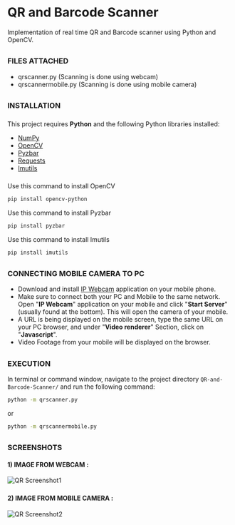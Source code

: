 # QR and Barcode Scanner

Implementation of real time QR and Barcode scanner using Python and OpenCV.

##
### FILES ATTACHED
- qrscanner.py (Scanning is done using webcam)
- qrscannermobile.py (Scanning is done using mobile camera)

##
### INSTALLATION

###
This project requires **Python** and the following Python libraries installed:

- [NumPy](http://www.numpy.org/)
- [OpenCV](https://opencv.org/)
- [Pyzbar](https://pypi.org/project/pyzbar/)
- [Requests](https://pypi.org/project/requests/)
- [Imutils](https://pypi.org/project/imutils/)

###
Use this command to install OpenCV
```bash
pip install opencv-python
```

Use this command to install Pyzbar
```bash
pip install pyzbar
```

Use this command to install Imutils
```bash
pip install imutils
```
##
### CONNECTING MOBILE CAMERA TO PC

- Download and install [IP Webcam](https://play.google.com/store/apps/details?id=com.pas.webcam&hl=en) application on your mobile phone.
- Make sure to connect both your PC and Mobile to the same network. Open "**IP Webcam**" application on your mobile and click "**Start Server**" (usually found at the bottom). This will open the camera of your mobile.
- A URL is being displayed on the mobile screen, type the same URL on your PC browser, and under "**Video renderer**" Section, click on "**Javascript**".
- Video Footage from your mobile will be displayed on the browser.

##
### EXECUTION

In terminal or command window, navigate to the project directory `QR-and-Barcode-Scanner/` and run the following command:
```bash
python -m qrscanner.py
```
or

```bash
python -m qrscannermobile.py
```

##
### SCREENSHOTS

#### 1) IMAGE FROM WEBCAM :
![QR Screenshot1](https://user-images.githubusercontent.com/80042740/118488356-46932780-b739-11eb-9c6f-bf7c11274bd0.png)

###
#### 2) IMAGE FROM MOBILE CAMERA :
![QR Screenshot2](https://user-images.githubusercontent.com/80042740/118522923-3a6b9200-b75a-11eb-8dac-8692df47375d.png)
